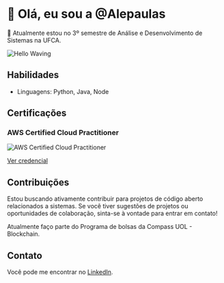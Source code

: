 # 👋 Olá, eu sou a @Alepaulas

🌱 Atualmente estou no 3º semestre de Análise e Desenvolvimento de Sistemas na UFCA.

![Hello Waving](https://media.tenor.com/AvHPuvcRU4wAAAAj/cute-penguin.gif)

## Habilidades

- Linguagens: Python, Java, Node

## Certificações

### AWS Certified Cloud Practitioner
![AWS Certified Cloud Practitioner](https://images.credly.com/size/340x340/images/6840b7ec-78e4-42cd-95f5-82f4251b8e2a/image.png)

[Ver credencial](https://www.credly.com/badges/7de6e0db-f24b-48b4-86cf-7b131bdb3d51)


## Contribuições

Estou buscando ativamente contribuir para projetos de código aberto relacionados a sistemas. Se você tiver sugestões de projetos ou oportunidades de colaboração, sinta-se à vontade para entrar em contato!

Atualmente faço parte do Programa de bolsas da Compass UOL - Blockchain.

## Contato

Você pode me encontrar no [LinkedIn](https://www.linkedin.com/in/alexandra-de-paula-9043652b6/).
